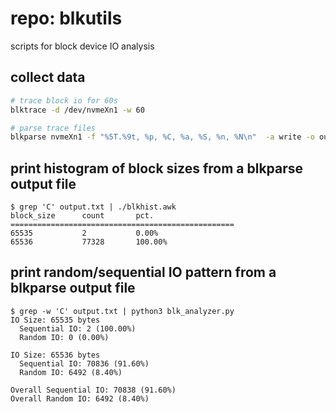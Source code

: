 # repo: blkutils
scripts for block device IO analysis


## collect data
```bash
# trace block io for 60s
blktrace -d /dev/nvmeXn1 -w 60

# parse trace files
blkparse nvmeXn1 -f "%5T.%9t, %p, %C, %a, %S, %n, %N\n"  -a write -o output.txt
```

## print histogram of block sizes from a blkparse output file
```
$ grep 'C' output.txt | ./blkhist.awk
block_size  	count     	pct.
==================================================
65535       	2         	0.00%
65536       	77328     	100.00%
```

## print random/sequential IO pattern from a blkparse output file
```
$ grep -w 'C' output.txt | python3 blk_analyzer.py
IO Size: 65535 bytes
  Sequential IO: 2 (100.00%)
  Random IO: 0 (0.00%)

IO Size: 65536 bytes
  Sequential IO: 70836 (91.60%)
  Random IO: 6492 (8.40%)

Overall Sequential IO: 70838 (91.60%)
Overall Random IO: 6492 (8.40%)
```